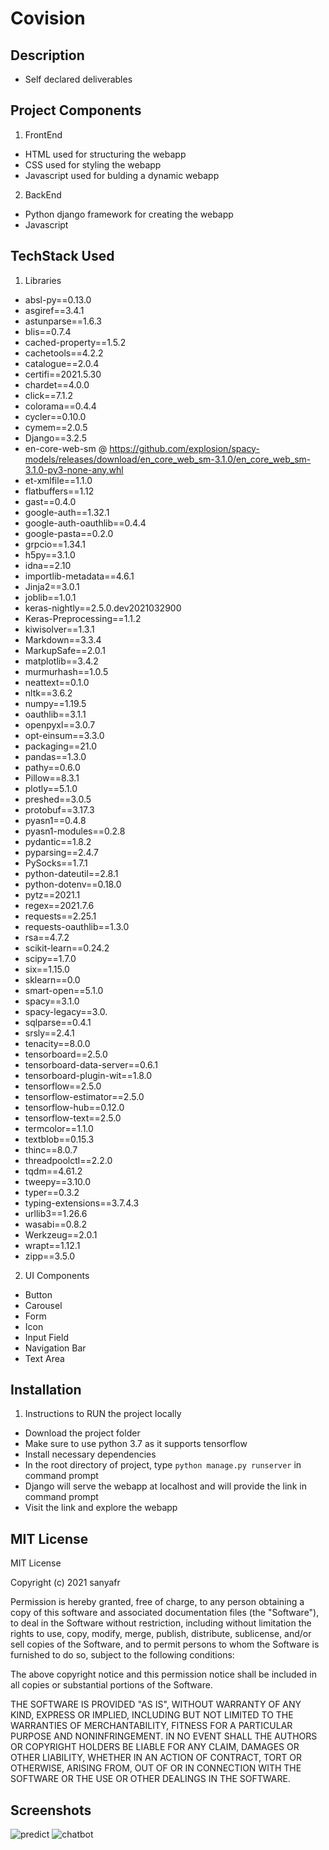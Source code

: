 # Covision
## Description
* Self declared deliverables 
## Project Components
1. FrontEnd 
* HTML used for structuring the webapp
* CSS used for styling the webapp
* Javascript used for bulding a dynamic webapp
2. BackEnd
* Python django framework for creating the webapp
* Javascript 
## TechStack Used
1. Libraries
* absl-py==0.13.0
* asgiref==3.4.1
* astunparse==1.6.3
* blis==0.7.4
* cached-property==1.5.2
* cachetools==4.2.2
* catalogue==2.0.4
* certifi==2021.5.30
* chardet==4.0.0
* click==7.1.2
* colorama==0.4.4
* cycler==0.10.0
* cymem==2.0.5
* Django==3.2.5
* en-core-web-sm @ https://github.com/explosion/spacy-models/releases/download/en_core_web_sm-3.1.0/en_core_web_sm-3.1.0-py3-none-any.whl
* et-xmlfile==1.1.0
* flatbuffers==1.12
* gast==0.4.0
* google-auth==1.32.1
* google-auth-oauthlib==0.4.4
* google-pasta==0.2.0
* grpcio==1.34.1
* h5py==3.1.0
* idna==2.10
* importlib-metadata==4.6.1
* Jinja2==3.0.1
* joblib==1.0.1
* keras-nightly==2.5.0.dev2021032900
* Keras-Preprocessing==1.1.2
* kiwisolver==1.3.1
* Markdown==3.3.4
* MarkupSafe==2.0.1
* matplotlib==3.4.2
* murmurhash==1.0.5
* neattext==0.1.0
* nltk==3.6.2
* numpy==1.19.5
* oauthlib==3.1.1
* openpyxl==3.0.7
* opt-einsum==3.3.0
* packaging==21.0
* pandas==1.3.0
* pathy==0.6.0
* Pillow==8.3.1
* plotly==5.1.0
* preshed==3.0.5
* protobuf==3.17.3
* pyasn1==0.4.8
* pyasn1-modules==0.2.8
* pydantic==1.8.2
* pyparsing==2.4.7
* PySocks==1.7.1
* python-dateutil==2.8.1
* python-dotenv==0.18.0
* pytz==2021.1
* regex==2021.7.6
* requests==2.25.1
* requests-oauthlib==1.3.0
* rsa==4.7.2
* scikit-learn==0.24.2
* scipy==1.7.0
* six==1.15.0
* sklearn==0.0
* smart-open==5.1.0
* spacy==3.1.0
* spacy-legacy==3.0.
* sqlparse==0.4.1
* srsly==2.4.1
* tenacity==8.0.0
* tensorboard==2.5.0
* tensorboard-data-server==0.6.1
* tensorboard-plugin-wit==1.8.0
* tensorflow==2.5.0
* tensorflow-estimator==2.5.0
* tensorflow-hub==0.12.0
* tensorflow-text==2.5.0
* termcolor==1.1.0
* textblob==0.15.3
* thinc==8.0.7
* threadpoolctl==2.2.0
* tqdm==4.61.2
* tweepy==3.10.0
* typer==0.3.2
* typing-extensions==3.7.4.3
* urllib3==1.26.6
* wasabi==0.8.2
* Werkzeug==2.0.1
* wrapt==1.12.1
* zipp==3.5.0
2. UI Components
* Button
* Carousel 
* Form
* Icon
* Input Field
* Navigation Bar
* Text Area
## Installation
1. Instructions to RUN the project locally
* Download the project folder
* Make sure to use python 3.7 as it supports tensorflow
* Install necessary dependencies
* In the root directory of project, type `python manage.py runserver` in command prompt
* Django will serve the webapp at localhost and will provide the link in command prompt
* Visit the link and explore the webapp
## MIT License
MIT License

Copyright (c) 2021 sanyafr

Permission is hereby granted, free of charge, to any person obtaining a copy
of this software and associated documentation files (the "Software"), to deal
in the Software without restriction, including without limitation the rights
to use, copy, modify, merge, publish, distribute, sublicense, and/or sell
copies of the Software, and to permit persons to whom the Software is
furnished to do so, subject to the following conditions:

The above copyright notice and this permission notice shall be included in all
copies or substantial portions of the Software.

THE SOFTWARE IS PROVIDED "AS IS", WITHOUT WARRANTY OF ANY KIND, EXPRESS OR
IMPLIED, INCLUDING BUT NOT LIMITED TO THE WARRANTIES OF MERCHANTABILITY,
FITNESS FOR A PARTICULAR PURPOSE AND NONINFRINGEMENT. IN NO EVENT SHALL THE
AUTHORS OR COPYRIGHT HOLDERS BE LIABLE FOR ANY CLAIM, DAMAGES OR OTHER
LIABILITY, WHETHER IN AN ACTION OF CONTRACT, TORT OR OTHERWISE, ARISING FROM,
OUT OF OR IN CONNECTION WITH THE SOFTWARE OR THE USE OR OTHER DEALINGS IN THE
SOFTWARE.
## Screenshots
![predict](https://user-images.githubusercontent.com/73059947/125186505-51090380-e248-11eb-8abc-e46cbb35d440.jpg)
![chatbot](https://user-images.githubusercontent.com/73059947/125186512-59613e80-e248-11eb-9460-b57fcf4c8f82.jpg)

